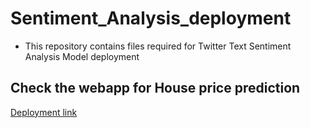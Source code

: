 # Sentiment_Analysis_deployment
- This repository contains files required for Twitter Text Sentiment Analysis Model deployment

## Check the webapp for House price prediction
[Deployment link](https://sentimentanalysisdatatwitter.herokuapp.com/)
